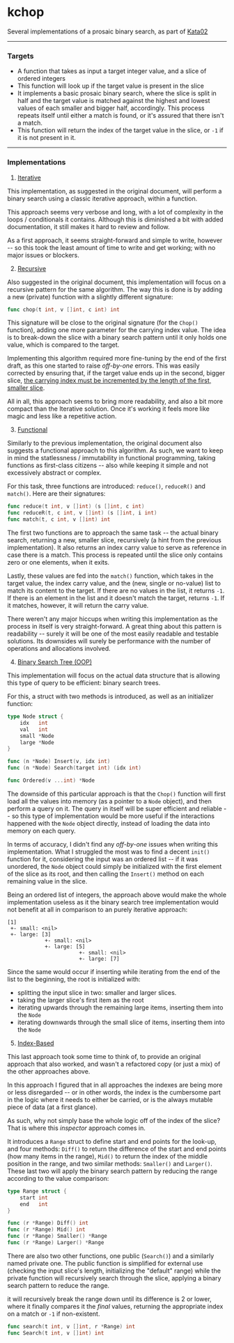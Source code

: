 # kchop
Several implementations of a prosaic binary search, as part of [Kata02](http://codekata.com/kata/kata02-karate-chop/)


___________

### Targets

- A function that takes as input a target integer value, and a slice of ordered integers
- This function will look up if the target value is present in the slice
- It implements a basic prosaic binary search, where the slice is split in half and the target value is matched against the highest and lowest values of each smaller and bigger half, accordingly. This process repeats itself until either a match is found, or it's assured that there isn't a match.
- This function will return the index of the target value in the slice, or `-1` if it is not present in it.


____________

### Implementations

1. [Iterative](https://github.com/zalgonoise/kchop/blob/master/iterative/chop.go#L7)

This implementation, as suggested in the original document, will perform a binary search using a classic iterative approach, within a function.

This approach seems very verbose and long, with a lot of complexity in the loops / conditionals it contains. Although this is diminished a bit with added documentation, it still makes it hard to review and follow.

As a first approach, it seems straight-forward and simple to write, however -- so this took the least amount of time to write and get working; with no major issues or blockers.

2. [Recursive](https://github.com/zalgonoise/kchop/blob/master/recursive/chop.go#L11)

Also suggested in the original document, this implementation will focus on a recursive pattern for the same algorithm. The way this is done is by adding a new (private) function with a slightly different signature:

```go
func chop(t int, v []int, c int) int
```

This signature will be close to the original signature (for the `Chop()` function), adding one more parameter for the carrying index value. The idea is to break-down the slice with a binary search pattern until it only holds one value, which is compared to the target.

Implementing this algorithm required more fine-tuning by the end of the first draft, as this one started to raise _off-by-one_ errors. This was easily corrected by ensuring that, if the target value ends up in the second, bigger slice, [the carrying index must be incremented by the length of the first, smaller slice](https://github.com/zalgonoise/kchop/blob/master/recursive/chop.go#L57).

All in all, this approach seems to bring more readability, and also a bit more compact than the Iterative solution. Once it's working it feels more like magic and less like a repetitive action.

3. [Functional](https://github.com/zalgonoise/kchop/blob/master/functional/chop.go#L7)

Similarly to the previous implementation, the original document also suggests a functional approach to this algorithm. As such, we want to keep in mind the statlessness / immutability in functional programming, taking functions as first-class citizens -- also while keeping it simple and not excessively abstract or complex.

For this task, three functions are introduced: `reduce()`, `reduceR()` and `match()`. Here are their signatures: 

```go
func reduce(t int, v []int) (s []int, c int)
func reduceR(t, c int, v []int) (s []int, i int)
func match(t, c int, v []int) int
```

The first two functions are to approach the same task -- the actual binary search, returning a new, smaller slice, recursively (a hint from the previous implementation). It also returns an index carry value to serve as reference in case there is a match. This process is repeated until the slice only contains zero or one elements, when it exits.

Lastly, these values are fed into the `match()` function, which takes in the target value, the index carry value, and the (new, single or no-value) list to match its content to the target. If there are no values in the list, it returns `-1`. If there is an element in the list and it doesn't match the target, returns `-1`. If it matches, however, it will return the carry value.

There weren't any major hiccups when writing this implementation as the process in itself is very straight-forward. A great thing about this pattern is readability -- surely it will be one of the most easily readable and testable solutions. Its downsides will surely be performance with the number of operations and allocations involved.

4. [Binary Search Tree (OOP)](https://github.com/zalgonoise/kchop/blob/master/bsearch/chop.go#L12)

This implementation will focus on the actual data structure that is allowing this type of query to be efficient: binary search trees.

For this, a struct with two methods is introduced, as well as an initializer function:

```go
type Node struct {
	idx   int
	val   int
	small *Node
	large *Node
}

func (n *Node) Insert(v, idx int)
func (n *Node) Search(target int) (idx int)

func Ordered(v ...int) *Node
```

The downside of this particular approach is that the `Chop()` function will first load all the values into memory (as a pointer to a `Node` object), and then perform a query on it. The query in itself will be super efficient and reliable -- so this type of implementation would be more useful if the interactions happened with the `Node` object directly, instead of loading the data into memory on each query.

In terms of accuracy, I didn't find any _off-by-one_ issues when writing this implementation. What I struggled the most was to find a decent `init()` function for it, considering the input was an ordered list -- if it was unordered, the `Node` object could simply be initialized with the first element of the slice as its root, and then calling the `Insert()` method on each remaining value in the slice.

Being an ordered list of integers, the approach above would make the whole implementation useless as it the binary search tree implementation would not benefit at all in comparison to an purely iterative approach:

```
[1]
 +- small: <nil>
 +- large: [3]
            +- small: <nil>
            +- large: [5]
                       +- small: <nil>
                       +- large: [7]
```

Since the same would occur if inserting while iterating from the end of the list to the beginning, the root is initialized with:
- splitting the input slice in two: smaller and larger slices.
- taking the larger slice's first item as the root
- iterating upwards through the remaining large items, inserting them into the `Node`
- iterating downwards through the small slice of items, inserting them into the `Node`


5. [Index-Based](https://github.com/zalgonoise/kchop/blob/master/inspector/chop.go#L7)

This last approach took some time to think of, to provide an original approach that also worked, and wasn't a refactored copy (or just a mix) of the other approaches above.

In this approach I figured that in all approaches the indexes are being more or less disregarded -- or in other words, the index is the cumbersome part in the logic where it needs to either be carried, or is the always mutable piece of data (at a first glance).

As such, why not simply base the whole logic off of the index of the slice? That is where this _inspector_ approach comes in.

It introduces a `Range` struct to define start and end points for the look-up, and four methods: `Diff()` to return the difference of the start and end points (how many items in the range), `Mid()` to return the index of the middle position in the range, and two similar methods: `Smaller()` and `Larger()`. These last two will apply the binary search pattern by reducing the range according to the value comparison:


```go
type Range struct {
	start int
	end   int
}

func (r *Range) Diff() int
func (r *Range) Mid() int
func (r *Range) Smaller() *Range
func (r *Range) Larger() *Range
```

There are also two other functions, one public (`Search()`) and a similarly named private one. The public function is simplified for external use (checking the input slice's length, initializing the "default" range) while the private function will recursively search through the slice, applying a binary search pattern to reduce the range.

it will recursively break the range down until its difference is 2 or lower, where it finally compares it the _final_ values, returning the appropriate index on a match or `-1` if non-existent. 

```go
func search(t int, v []int, r *Range) int
func Search(t int, v []int) int
```